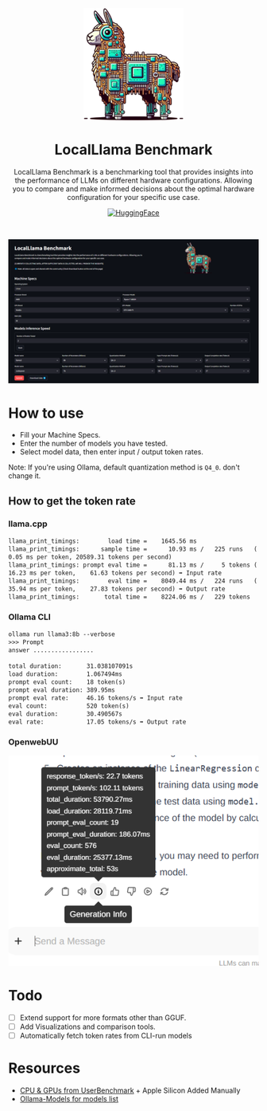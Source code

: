 <div align = "center">
<img src = "https://raw.githubusercontent.com/0ssamaak0/LocalLlama-Benchmark/main/assets/icon.png" width = 200 height = 225>
<br>
<h1>LocalLlama Benchmark </h1>
LocalLlama Benchmark is a benchmarking tool that provides insights into the performance of LLMs on different hardware configurations. Allowing you to compare and make informed decisions about the optimal hardware configuration for your specific use case.

<br>

[![HuggingFace](https://img.shields.io/badge/%F0%9F%A4%97-App%20Link-yellow)](https://huggingface.co/spaces/0ssamaak0/LocalLlama-Benchmark)

</div>
<br>

![main_app](assets/main_app.png)

# How to use
- Fill your Machine Specs.
- Enter the number of models you have tested.
- Select model data, then enter input / output token rates.

Note: If you're using Ollama, default quantization method is `Q4_0`. don't change it.

## How to get the token rate
### llama.cpp
```
llama_print_timings:        load time =    1645.56 ms
llama_print_timings:      sample time =      10.93 ms /   225 runs   (    0.05 ms per token, 20589.31 tokens per second)
llama_print_timings: prompt eval time =      81.13 ms /     5 tokens (   16.23 ms per token,    61.63 tokens per second) ➡️ Input rate
llama_print_timings:        eval time =    8049.44 ms /   224 runs   (   35.94 ms per token,    27.83 tokens per second) ➡️ Output rate
llama_print_timings:       total time =    8224.06 ms /   229 tokens
```
### Ollama CLI
```
ollama run llama3:8b --verbose
>>> Prompt
answer .................

total duration:       31.038107091s
load duration:        1.067494ms
prompt eval count:    18 token(s)
prompt eval duration: 389.95ms
prompt eval rate:     46.16 tokens/s ➡️ Input rate
eval count:           520 token(s)
eval duration:        30.490567s
eval rate:            17.05 tokens/s ➡️ Output rate
```

### OpenwebUU
![alt text](assets/webui.png)


# Todo
- [ ] Extend support for more formats other than GGUF.
- [ ] Add Visualizations and comparison tools.
- [ ] Automatically fetch token rates from CLI-run models

# Resources
- [CPU & GPUs from UserBenchmark](https://www.userbenchmark.com/page/developer) + Apple Silicon Added Manually
- [Ollama-Models for models list](https://github.com/akazwz/ollama-models)